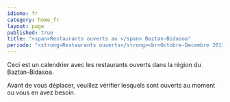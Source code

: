```yaml
---
idioma: fr
category: home_fr
layout: page
published: true
title: "<span>Restaurants ouverts au </span> Baztan-Bidasoa"
periodo: "<strong>Restaurants ouverts</strong><br>Octobre-Decembre 2013"
---
```


Ceci est un calendrier avec les restaurants ouverts dans la région du Baztan-Bidasoa.

Avant de vous déplacer, veuillez vérifier lesquels sont ouverts au moment ou vous en avez besoin.